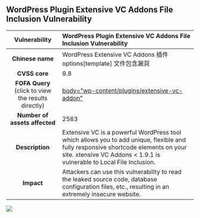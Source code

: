 ## WordPress Plugin Extensive VC Addons File Inclusion Vulnerability

|   **Vulnerability**  | **WordPress Plugin Extensive VC Addons File Inclusion Vulnerability**  |
| :----:   | :-----|
| **Chinese name**  | WordPress Extensive VC Addons 插件 options[template] 文件包含漏洞 |
| **CVSS core**  | 9.8 |
| **FOFA Query**  (click to view the results directly)| [body="wp-content/plugins/extensive-vc-addon"](https://en.fofa.info/result?qbase64=Ym9keT0id3AtY29udGVudC9wbHVnaW5zL2V4dGVuc2l2ZS12Yy1hZGRvbiI%3D) |
| **Number of assets affected**  | 2583 |
| **Description**  | Extensive VC is a powerful WordPress tool which allows you to add unique, flexible and fully responsive shortcode elements on your site. xtensive VC Addons &lt; 1.9.1 is vulnerable to Local File Inclusion. |
| **Impact** | Attackers can use this vulnerability to read the leaked source code, database configuration files, etc., resulting in an extremely insecure website. |

![](https://s3.bmp.ovh/imgs/2023/06/21/10e1c4496ca1db1b.gif)
